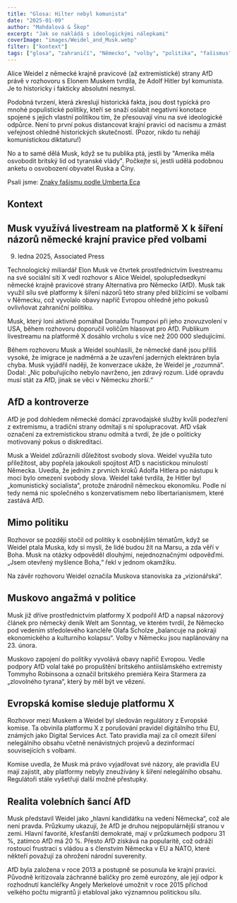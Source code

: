 ```yaml
---
title: "Glosa: Hilter nebyl komunista"
date: "2025-01-09"
author: "Mahdalová & Škop"
excerpt: "Jak se nakládá s ideologickými nálepkami"
coverImage: "images/Weidel_and_Musk.webp"
filter: ["kontext"]
tags: ["glosa", "zahraničí", "Německo", "volby", "politika", "fašismus", "demokracie", "Elon Musk"]
---
```


Alice Weidel z německé krajně pravicové (až extremistické) strany AfD právě v rozhovoru s Elonem Muskem tvrdila, že Adolf Hitler byl komunista. Je to historicky i fakticky absolutní nesmysl.

Podobná tvrzení, která zkreslují historická fakta, jsou dost typická pro mnohé populistické politiky, kteří se snaží oslabit negativní konotace spojené s jejich vlastní politikou tím, že přesouvají vinu na své ideologické odpůrce. Není to první pokus distancovat krajní pravici od nacismu a zmást veřejnost ohledně historických skutečností. (Pozor, nikdo tu nehájí komunistickou diktaturu!)

No a to samé dělá Musk, když se tu publika ptá, jestli by "Amerika měla osvobodit britský lid od tyranské vlády". Počkejte si, jestli udělá podobnou anketu o osvobození obyvatel Ruska a Číny.

Psali jsme: [Znaky fašismu podle Umberta Eca](https://www.mahdalova-skop.cz/clanek/2025-01-06-znaky-fasismu-podle-Eca)

## Kontext

## Musk využívá livestream na platformě X k šíření názorů německé krajní pravice před volbami
9. ledna 2025, Associated Press

Technologický miliardář Elon Musk ve čtvrtek prostřednictvím livestreamu na své sociální síti X vedl rozhovor s Alice Weidel, spolupředsedkyní německé krajně pravicové strany Alternativa pro Německo (AfD). Musk tak využil sílu své platformy k šíření názorů této strany před blížícími se volbami v Německu, což vyvolalo obavy napříč Evropou ohledně jeho pokusů ovlivňovat zahraniční politiku.

Musk, který loni aktivně pomáhal Donaldu Trumpovi při jeho znovuzvolení v USA, během rozhovoru doporučil voličům hlasovat pro AfD. Publikum livestreamu na platformě X dosáhlo vrcholu s více než 200 000 sledujícími.

Během rozhovoru Musk a Weidel souhlasili, že německé daně jsou příliš vysoké, že imigrace je nadměrná a že uzavření jaderných elektráren byla chyba. Musk vyjádřil naději, že konverzace ukáže, že Weidel je „rozumná“. Dodal: „Nic pobuřujícího nebylo navrženo, jen zdravý rozum. Lidé opravdu musí stát za AfD, jinak se věci v Německu zhorší.“

## AfD a kontroverze
AfD je pod dohledem německé domácí zpravodajské služby kvůli podezření z extremismu, a tradiční strany odmítají s ní spolupracovat. AfD však označení za extremistickou stranu odmítá a tvrdí, že jde o politicky motivovaný pokus o diskreditaci.

Musk a Weidel zdůraznili důležitost svobody slova. Weidel využila tuto příležitost, aby popřela jakoukoli spojitost AfD s nacistickou minulostí Německa. Uvedla, že jedním z prvních kroků Adolfa Hitlera po nástupu k moci bylo omezení svobody slova. Weidel také tvrdila, že Hitler byl „komunistický socialista“, protože znárodnil německou ekonomiku. Podle ní tedy nemá nic společného s konzervatismem nebo libertarianismem, které zastává AfD.

## Mimo politiku
Rozhovor se později stočil od politiky k osobnějším tématům, když se Weidel ptala Muska, kdy si myslí, že lidé budou žít na Marsu, a zda věří v Boha. Musk na otázky odpověděl dlouhými, nejednoznačnými odpověďmi. „Jsem otevřený myšlence Boha,“ řekl v jednom okamžiku.

Na závěr rozhovoru Weidel označila Muskova stanoviska za „vizionářská“.

## Muskovo angažmá v politice
Musk již dříve prostřednictvím platformy X podpořil AfD a napsal názorový článek pro německý deník Welt am Sonntag, ve kterém tvrdil, že Německo pod vedením středolevého kancléře Olafa Scholze „balancuje na pokraji ekonomického a kulturního kolapsu“. Volby v Německu jsou naplánovány na 23. února.

Muskovo zapojení do politiky vyvolává obavy napříč Evropou. Vedle podpory AfD volal také po propuštění britského antiislámského extremisty Tommyho Robinsona a označil britského premiéra Keira Starmera za „zlovolného tyrana“, který by měl být ve vězení.

## Evropská komise sleduje platformu X
Rozhovor mezi Muskem a Weidel byl sledován regulátory z Evropské komise. Ta obvinila platformu X z porušování pravidel digitálního trhu EU, známých jako Digital Services Act. Tato pravidla mají za cíl omezit šíření nelegálního obsahu včetně nenávistných projevů a dezinformací souvisejících s volbami.

Komise uvedla, že Musk má právo vyjadřovat své názory, ale pravidla EU mají zajistit, aby platformy nebyly zneužívány k šíření nelegálního obsahu. Regulátoři stále vyšetřují další možné přestupky.

## Realita volebních šancí AfD
Musk představil Weidel jako „hlavní kandidátku na vedení Německa“, což ale není pravda. Průzkumy ukazují, že AfD je druhou nejpopulárnější stranou v zemi. Hlavní favorité, křesťanští demokraté, mají v průzkumech podporu 31 %, zatímco AfD má 20 %. Přesto AfD získává na popularitě, což odráží rostoucí frustraci s vládou a s členstvím Německa v EU a NATO, které někteří považují za ohrožení národní suverenity.

AfD byla založena v roce 2013 a postupně se posunula ke krajní pravici. Původně kritizovala záchranné balíčky pro země eurozóny, ale její odpor k rozhodnutí kancléřky Angely Merkelové umožnit v roce 2015 příchod velkého počtu migrantů ji etabloval jako významnou politickou sílu.
